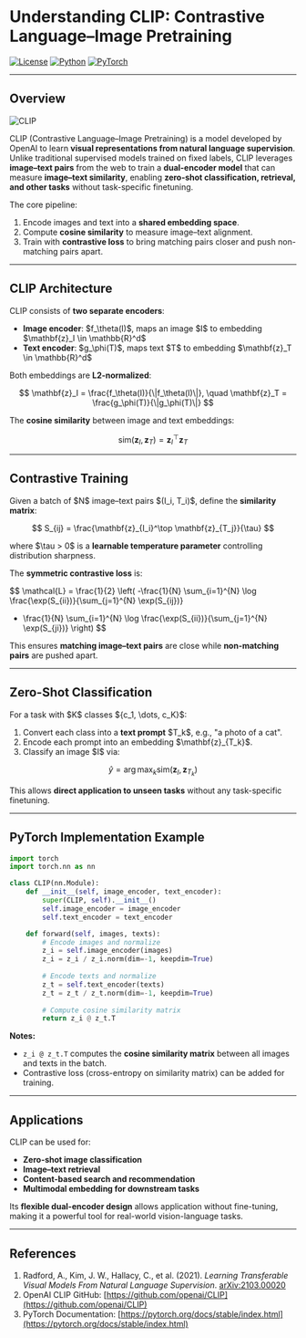 # Understanding CLIP: Contrastive Language–Image Pretraining

[![License](https://img.shields.io/badge/License-Apache_2.0-blue.svg)](https://opensource.org/licenses/Apache-2.0) [![Python](https://img.shields.io/badge/Python-3.8+-3776AB.svg?logo=python\&logoColor=white)](https://www.python.org/) [![PyTorch](https://img.shields.io/badge/PyTorch-2.1.0-EE4C2C.svg)](https://pytorch.org/)

---

## Overview

![CLIP](https://raw.githubusercontent.com/openai/CLIP/main/CLIP.png)

CLIP (Contrastive Language–Image Pretraining) is a model developed by OpenAI to learn **visual representations from natural language supervision**. Unlike traditional supervised models trained on fixed labels, CLIP leverages **image–text pairs** from the web to train a **dual-encoder model** that can measure **image–text similarity**, enabling **zero-shot classification, retrieval, and other tasks** without task-specific finetuning.

The core pipeline:

1. Encode images and text into a **shared embedding space**.
2. Compute **cosine similarity** to measure image–text alignment.
3. Train with **contrastive loss** to bring matching pairs closer and push non-matching pairs apart.

---

## CLIP Architecture

CLIP consists of **two separate encoders**:

* **Image encoder**: \$f\_\theta(I)\$, maps an image \$I\$ to embedding \$\mathbf{z}\_I \in \mathbb{R}^d\$
* **Text encoder**: \$g\_\phi(T)\$, maps text \$T\$ to embedding \$\mathbf{z}\_T \in \mathbb{R}^d\$

Both embeddings are **L2-normalized**:

$$
\mathbf{z}_I = \frac{f_\theta(I)}{\|f_\theta(I)\|}, \quad
\mathbf{z}_T = \frac{g_\phi(T)}{\|g_\phi(T)\|}
$$

The **cosine similarity** between image and text embeddings:

$$
\text{sim}(\mathbf{z}_I, \mathbf{z}_T) = \mathbf{z}_I^\top \mathbf{z}_T
$$

---

## Contrastive Training

Given a batch of \$N\$ image–text pairs \$(I\_i, T\_i)\$, define the **similarity matrix**:

$$
S_{ij} = \frac{\mathbf{z}_{I_i}^\top \mathbf{z}_{T_j}}{\tau}
$$

where \$\tau > 0\$ is a **learnable temperature parameter** controlling distribution sharpness.

The **symmetric contrastive loss** is:

$$
\mathcal{L} = \frac{1}{2} \left(
-\frac{1}{N} \sum_{i=1}^{N} \log \frac{\exp(S_{ii})}{\sum_{j=1}^{N} \exp(S_{ij})}
- \frac{1}{N} \sum_{i=1}^{N} \log \frac{\exp(S_{ii})}{\sum_{j=1}^{N} \exp(S_{ji})}
\right)
$$

This ensures **matching image–text pairs** are close while **non-matching pairs** are pushed apart.

---

## Zero-Shot Classification

For a task with \$K\$ classes \${c\_1, \dots, c\_K}\$:

1. Convert each class into a **text prompt** \$T\_k\$, e.g., "a photo of a cat".
2. Encode each prompt into an embedding \$\mathbf{z}\_{T\_k}\$.
3. Classify an image \$I\$ via:

$$
\hat{y} = \arg\max_{k} \text{sim}(\mathbf{z}_I, \mathbf{z}_{T_k})
$$

This allows **direct application to unseen tasks** without any task-specific finetuning.

---

## PyTorch Implementation Example

```python
import torch
import torch.nn as nn

class CLIP(nn.Module):
    def __init__(self, image_encoder, text_encoder):
        super(CLIP, self).__init__()
        self.image_encoder = image_encoder
        self.text_encoder = text_encoder

    def forward(self, images, texts):
        # Encode images and normalize
        z_i = self.image_encoder(images)
        z_i = z_i / z_i.norm(dim=-1, keepdim=True)
        
        # Encode texts and normalize
        z_t = self.text_encoder(texts)
        z_t = z_t / z_t.norm(dim=-1, keepdim=True)
        
        # Compute cosine similarity matrix
        return z_i @ z_t.T
```

**Notes:**

* `z_i @ z_t.T` computes the **cosine similarity matrix** between all images and texts in the batch.
* Contrastive loss (cross-entropy on similarity matrix) can be added for training.

---

## Applications

CLIP can be used for:

* **Zero-shot image classification**
* **Image–text retrieval**
* **Content-based search and recommendation**
* **Multimodal embedding for downstream tasks**

Its **flexible dual-encoder design** allows application without fine-tuning, making it a powerful tool for real-world vision-language tasks.

---

## References

1. Radford, A., Kim, J. W., Hallacy, C., et al. (2021). *Learning Transferable Visual Models From Natural Language Supervision*. [arXiv:2103.00020](https://arxiv.org/abs/2103.00020)
2. OpenAI CLIP GitHub: [https://github.com/openai/CLIP](https://github.com/openai/CLIP)
3. PyTorch Documentation: [https://pytorch.org/docs/stable/index.html](https://pytorch.org/docs/stable/index.html)
